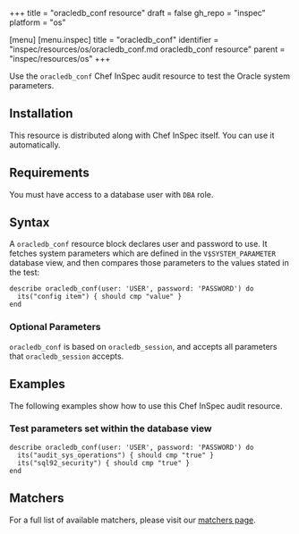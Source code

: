 +++
title = "oracledb_conf resource"
draft = false
gh_repo = "inspec"
platform = "os"

[menu]
  [menu.inspec]
    title = "oracledb_conf"
    identifier = "inspec/resources/os/oracledb_conf.md oracledb_conf resource"
    parent = "inspec/resources/os"
+++

Use the `oracledb_conf` Chef InSpec audit resource to test the Oracle system parameters.

## Installation

This resource is distributed along with Chef InSpec itself. You can use it automatically.

## Requirements

You must have access to a database user with `DBA` role.

## Syntax

A `oracledb_conf` resource block declares user and password to use. It fetches system parameters which are defined in the `V$SYSTEM_PARAMETER` database view, and then compares those parameters to the values stated in the test:

    describe oracledb_conf(user: 'USER', password: 'PASSWORD') do
      its("config item") { should cmp "value" }
    end

### Optional Parameters

`oracledb_conf` is based on `oracledb_session`, and accepts all parameters that `oracledb_session` accepts.

## Examples

The following examples show how to use this Chef InSpec audit resource.

### Test parameters set within the database view

    describe oracledb_conf(user: 'USER', password: 'PASSWORD') do
      its("audit_sys_operations") { should cmp "true" }
      its("sql92_security") { should cmp "true" }
    end

## Matchers

For a full list of available matchers, please visit our [matchers page](/inspec/matchers/).
